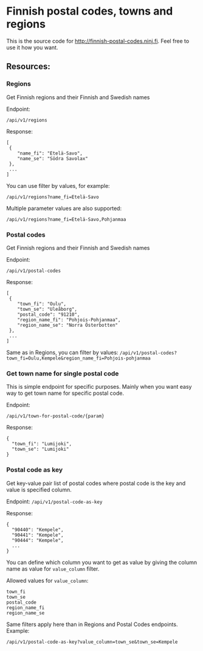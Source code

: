 # Finnish postal codes, towns and regions

This is the source code for http://finnish-postal-codes.ninj.fi. Feel free to use it how you want.

## Resources:

### Regions
Get Finnish regions and their Finnish and Swedish names

Endpoint:

`/api/v1/regions`

Response:
```
[
 {
    "name_fi": "Etelä-Savo",
    "name_se": "Södra Savolax"
 },
 ...
]
```
You can use filter by values, for example:

`/api/v1/regions?name_fi=Etelä-Savo`

Multiple parameter values are also supported:

`/api/v1/regions?name_fi=Etelä-Savo,Pohjanmaa`

### Postal codes
Get Finnish regions and their Finnish and Swedish names

Endpoint:

`/api/v1/postal-codes`

Response:
```
[
 {
    "town_fi": "Oulu",
    "town_se": "Uleåborg",
    "postal_code": "91210",
    "region_name_fi": "Pohjois-Pohjanmaa",
    "region_name_se": "Norra Österbotten"
 },
 ...
]
```

Same as in Regions, you can filter by values:
`/api/v1/postal-codes?town_fi=Oulu,Kempele&region_name_fi=Pohjois-pohjanmaa`

### Get town name for single postal code
This is simple endpoint for specific purposes. Mainly when you want easy way to get town name for specific postal code.

Endpoint:

`/api/v1/town-for-postal-code/{param}`

Response:
```
{
  "town_fi": "Lumijoki",
  "town_se": "Lumijoki"
}
```

### Postal code as key
Get key-value pair list of postal codes where postal code is the key and value is specified column.

Endpoint:
`/api/v1/postal-code-as-key`

Response:
```
{
  "90440": "Kempele",
  "90441": "Kempele",
  "90444": "Kempele",
  ...
}
```
You can define which column you want to get as value by giving the column name as value for `value_column` filter.

Allowed values for `value_column`:
```
town_fi
town_se
postal_code
region_name_fi
region_name_se
```

Same filters apply here than in Regions and Postal Codes endpoints. 
Example:

`/api/v1/postal-code-as-key?value_column=town_se&town_se=Kempele`
